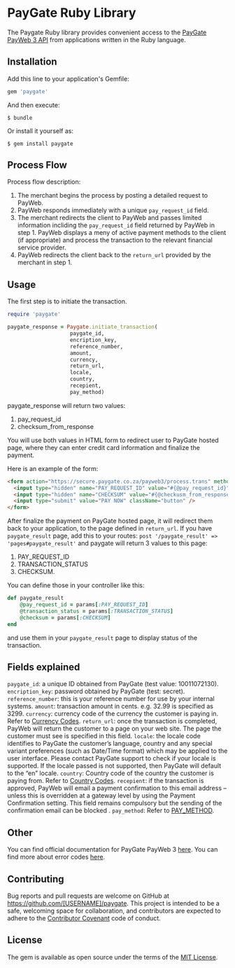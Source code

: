 # PayGate Ruby Library

The Paygate Ruby library provides convenient access to the [PayGate PayWeb 3 API](http://docs.paygate.co.za/#payweb-3) from applications written in the Ruby language.

## Installation

Add this line to your application's Gemfile:

```ruby
gem 'paygate'
```

And then execute:

    $ bundle

Or install it yourself as:

    $ gem install paygate

## Process Flow

Process flow description:

1. The merchant begins the process by posting a detailed request to PayWeb.
2. PayWeb responds immediately with a unique `pay_request_id` field.
3. The merchant redirects the client to PayWeb and passes limited information incliding the `pay_request_id` field returned by PayWeb in step 1. PayWeb displays a meny of active payment methods to the client (if appropriate) and process the transaction to the relevant financial service provider.
4. PayWeb redirects the client back to the `return_url` provided by the merchant in step 1.

## Usage

The first step is to initiate the transaction.

```ruby
require 'paygate'

paygate_response = Paygate.initiate_transaction(
					paygate_id,
					encription_key,
					reference_number,
					amount,
					currency,
					return_url,
					locale,
					country,
					recepient,
					pay_method)
```

paygate_response will return two values:

1. pay_request_id
2. checksum_from_response

You will use both values in HTML form to redirect user to PayGate hosted page, where they can enter credit card information and finalize the payment.

Here is an example of the form:

```html
<form action="https://secure.paygate.co.za/payweb3/process.trans" method="POST">
  <input type="hidden" name="PAY_REQUEST_ID" value="#{@pay_request_id}" />
  <input type="hidden" name="CHECKSUM" value="#{@checkusm_from_response}" />
  <input type="submit" value="PAY NOW" className="button" />
</form>
```

After finalize the payment on PayGate hosted page, it will redirect them back to your application, to the page defined in `return_url`. If you have `paygate_result` page, add this to your routes: `post '/paygate_result' => 'pages#paygate_result'` and paygate will return 3 values to this page:

1. PAY_REQUEST_ID
2. TRANSACTION_STATUS
3. CHECKSUM.

You can define those in your controller like this:

```ruby
def paygate_result
    @pay_request_id = params[:PAY_REQUEST_ID]
    @transaction_status = params[:TRANSACTION_STATUS]
    @checksum = params[:CHECKSUM]
end
```

and use them in your `paygate_result` page to display status of the transaction.

## Fields explained

`paygate_id`: a unique ID obtained from PayGate (test value: 10011072130).
`encription_key`: password obtained by PayGate (test: secret).
`reference_number`: this is your reference number for use by your internal systems.
`amount`: transaction amount in cents. e.g. 32.99 is specified as 3299.
`currency`: currency code of the currency the customer is paying in. Refer to [Currency Codes](http://docs.paygate.co.za/#country-codes).
`return_url`: once the transaction is completed, PayWeb will return the customer to a page on your web site. The page the customer must see is specified in this field.
`locale`: the locale code identifies to PayGate the customer’s language, country and any special variant preferences (such as Date/Time format) which may be applied to the user interface. Please contact PayGate support to check if your locale is supported. If the locale passed is not supported, then PayGate will default to the “en” locale.
`country`: Country code of the country the customer is paying from. Refer to [Country Codes](http://docs.paygate.co.za/#country-codes).
`recepient`: if the transaction is approved, PayWeb will email a payment confirmation to this email address – unless this is overridden at a gateway level by using the Payment Confirmation setting. This field remains compulsory but the sending of the confirmation email can be blocked .
`pay_method`: Refer to [PAY_METHOD](http://docs.paygate.co.za/#payment-method-codes).

## Other

You can find official documentation for PayGate PayWeb 3 [here](http://docs.paygate.co.za/).
You can find more about error codes [here](http://docs.paygate.co.za/#error-codes).

## Contributing

Bug reports and pull requests are welcome on GitHub at https://github.com/[USERNAME]/paygate. This project is intended to be a safe, welcoming space for collaboration, and contributors are expected to adhere to the [Contributor Covenant](http://contributor-covenant.org) code of conduct.

## License

The gem is available as open source under the terms of the [MIT License](https://opensource.org/licenses/MIT).
